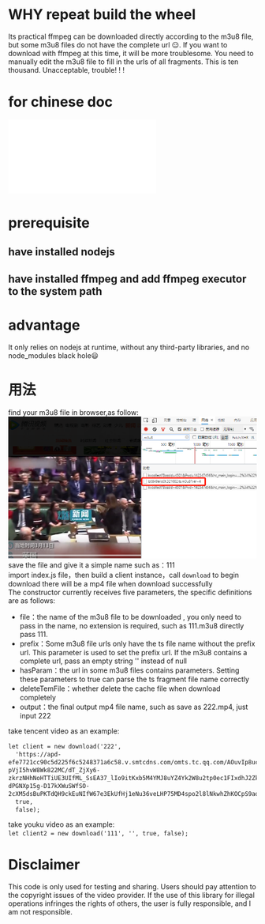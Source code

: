 # WHY repeat build the wheel
Its practical ffmpeg can be downloaded directly according to the m3u8 file, but some m3u8 files do not have the complete url 😑. If you want to download with ffmpeg at this time, it will be more troublesome. You need to manually edit the m3u8 file to fill in the urls of all fragments. This is ten thousand. Unacceptable, trouble! ! !

# for chinese doc
![中文文档](./README_CN.md)
# prerequisite
## have installed nodejs
## have installed ffmpeg and add ffmpeg executor to the system path

# advantage
It only relies on nodejs at runtime, without any third-party libraries, and no node_modules black hole😃

# 用法
find your m3u8 file in browser,as follow:
![m3u8](./sample/mouxun.jpg)
save the file and give it a simple name such as：111<br>
import index.js file，then build a client instance，call `download` to begin download
there will be a mp4 file when download successfully<br>
The constructor currently receives five parameters, the specific definitions are as follows:
+ file：the name of the m3u8 file to be downloaded , you only need to pass in the name, no extension is required, such as 111.m3u8 directly pass 111.
+ prefix：Some m3u8 file urls only have the ts file name without the prefix url. This parameter is used to set the prefix url. If the m3u8 contains a complete url, pass an empty string '' instead of null
+ hasParam：the url in some m3u8 files contains parameters. Setting these parameters to true can parse the ts fragment file name correctly
+ deleteTemFile：whether delete the cache file when download completely
+ output：the final output mp4 file name, such as save as 222.mp4, just input 222

take tencent video as an example:
```
let client = new download('222',
  'https://apd-efe7721cc90c5d225f6c5248371a6c58.v.smtcdns.com/omts.tc.qq.com/AOuvIp8ucBrJsCNI07u9ClgmEZFAKjLICgUl8_cp9ORs/uwMROfz2r5zIIaQXGdGnC2df645AHpR-pVjI5hvW8Wk822MC/dT_ZjXy6-zkrzNHhNoHTTiUE3UIfML_SsEA37_lIo9itKxb5M4YMJ8uYZ4Yk2W8u2tp0ec1FIxdhJ2Zk-dPGNXp15g-D17kXWuSWfSO-2cXM5dsBuPKTdQH9ckEuNIfW67e3EkUfHj1eNu36veLHP75MD4spo2l8lNkwhZhKOCpS9aqJrsVmEw/',
  true,
  false);
```
take youku video as an example:<br>
`let client2 = new download('111', '', true, false);`

# Disclaimer
This code is only used for testing and sharing. Users should pay attention to the copyright issues of the video provider. If the use of this library for illegal operations infringes the rights of others, the user is fully responsible, and I am not responsible.